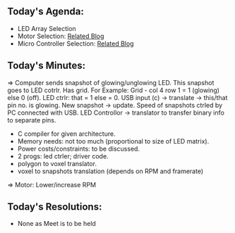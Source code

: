 ## Today's Agenda:

- LED Array Selection
- Motor Selection: [Related Blog](https://medium.com/husarion-blog/10-steps-to-choosing-the-right-motors-for-your-robotic-project-bf5c4b997407)
- Micro Controller Selection: [Related Blog](https://community.arm.com/arm-community-blogs/b/embedded-blog/posts/10-steps-to-selecting-a-microcontroller)

## Today's Minutes:

=> Computer sends snapshot of glowing/unglowing LED. This snapshot goes to LED cotrlr. Has grid. For Example: Grid - col 4 row 1 = 1 (glowing) else 0 (off). LED ctrlr: that = 1 else = 0. USB input (c) -> translate -> this/that pin no. is glowing. New snapshot -> update. Speed of snapshots ctrled by PC connected with USB. LED Controllor -> translator to transfer binary info to separate pins.

- C compiler for given architecture.
- Memory needs: not too much (proportional to size of LED matrix).
- Power costs/constraints: to be discussed.
- 2 progs: led ctrler; driver code.
- polygon to voxel translator.
- voxel to snapshots translation (depends on RPM and framerate)

=> Motor: Lower/increase RPM

## Today's Resolutions:

- None as Meet is to be held
